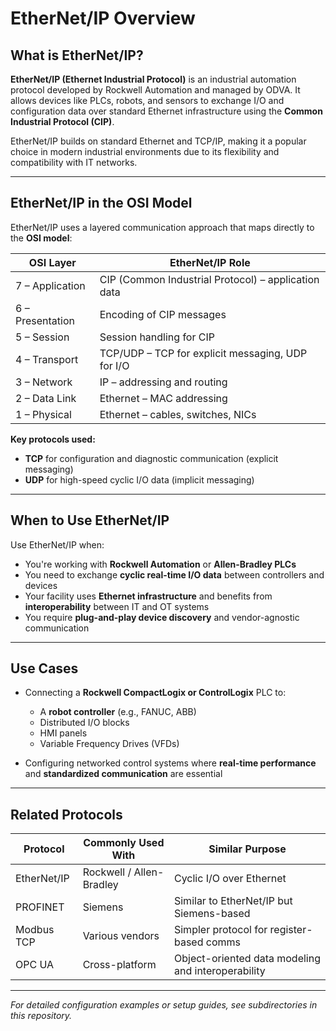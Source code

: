 # EtherNet/IP Overview

## What is EtherNet/IP?

**EtherNet/IP (Ethernet Industrial Protocol)** is an industrial automation protocol developed by Rockwell Automation and managed by ODVA. It allows devices like PLCs, robots, and sensors to exchange I/O and configuration data over standard Ethernet infrastructure using the **Common Industrial Protocol (CIP)**.

EtherNet/IP builds on standard Ethernet and TCP/IP, making it a popular choice in modern industrial environments due to its flexibility and compatibility with IT networks.

---

## EtherNet/IP in the OSI Model

EtherNet/IP uses a layered communication approach that maps directly to the **OSI model**:

| OSI Layer        | EtherNet/IP Role                                      |
|------------------|--------------------------------------------------------|
| 7 – Application  | CIP (Common Industrial Protocol) – application data    |
| 6 – Presentation | Encoding of CIP messages                              |
| 5 – Session      | Session handling for CIP                              |
| 4 – Transport    | TCP/UDP – TCP for explicit messaging, UDP for I/O     |
| 3 – Network      | IP – addressing and routing                           |
| 2 – Data Link    | Ethernet – MAC addressing                             |
| 1 – Physical     | Ethernet – cables, switches, NICs                     |

**Key protocols used:**
- **TCP** for configuration and diagnostic communication (explicit messaging)
- **UDP** for high-speed cyclic I/O data (implicit messaging)

---

## When to Use EtherNet/IP

Use EtherNet/IP when:

- You're working with **Rockwell Automation** or **Allen-Bradley PLCs**
- You need to exchange **cyclic real-time I/O data** between controllers and devices
- Your facility uses **Ethernet infrastructure** and benefits from **interoperability** between IT and OT systems
- You require **plug-and-play device discovery** and vendor-agnostic communication

---

## Use Cases

- Connecting a **Rockwell CompactLogix or ControlLogix** PLC to:
  - A **robot controller** (e.g., FANUC, ABB)
  - Distributed I/O blocks
  - HMI panels
  - Variable Frequency Drives (VFDs)

- Configuring networked control systems where **real-time performance** and **standardized communication** are essential

---

## Related Protocols

| Protocol     | Commonly Used With     | Similar Purpose                        |
|--------------|------------------------|----------------------------------------|
| EtherNet/IP  | Rockwell / Allen-Bradley | Cyclic I/O over Ethernet              |
| PROFINET     | Siemens                | Similar to EtherNet/IP but Siemens-based |
| Modbus TCP   | Various vendors        | Simpler protocol for register-based comms |
| OPC UA       | Cross-platform         | Object-oriented data modeling and interoperability |

---

 *For detailed configuration examples or setup guides, see subdirectories in this repository.*
